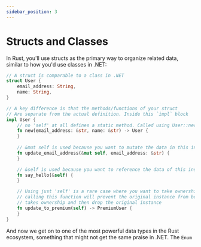 ```yaml
---
sidebar_position: 3
---
```


# Structs and Classes

In Rust, you'll use structs as the primary way to organize related data, similar to how you'd use classes in .NET:

```rust showLineNumbers
// A struct is comparable to a class in .NET
struct User {
    email_address: String,
    name: String,
}

// A key difference is that the methods/functions of your struct
// Are separate from the actual definition. Inside this `impl` block
impl User {
    // no 'self' at all defines a static method. Called using User::new()
    fn new(email_address: &str, name: &str) -> User {
    }
    
    // &mut self is used because you want to mutate the data in this instance of the struct
    fn update_email_address(&mut self, email_address: &str) {
    }

    // &self is used because you want to reference the data of this instance, not take ownership of it. Read but not write
    fn say_hello(&self) {
    }

    // Using just 'self' is a rare case where you want to take ownership of the original instance and use something new
    // calling this function will prevent the original instance from being used, as this function
    // takes ownership and then drop the original instance
    fn update_to_premium(self) -> PremiumUser {
    }
}
```

And now we get on to one of the most powerful data types in the Rust ecosystem, something that might not get the same praise in .NET. The `Enum`